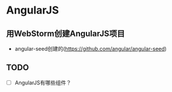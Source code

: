 # AngularJS

## 用WebStorm创建AngularJS项目
- angular-seed创建的(https://github.com/angular/angular-seed)


## TODO
- [ ] AngularJS有哪些组件？
